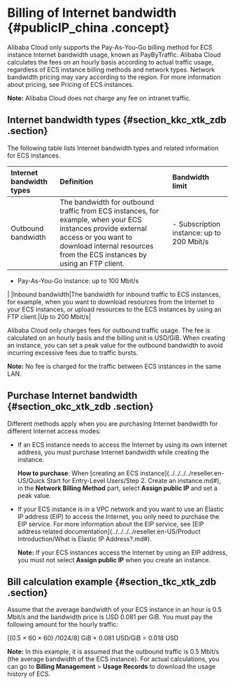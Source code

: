 # Billing of Internet bandwidth {#publicIP_china .concept}

Alibaba Cloud only supports the Pay-As-You-Go billing method for ECS instance Internet bandwidth usage, known as PayByTraffic. Alibaba Cloud calculates the fees on an hourly basis according to actual traffic usage, regardless of ECS instance billing methods and network types. Network bandwidth pricing may vary according to the region. For more information about pricing, see Pricing of ECS instances.

**Note:** Alibaba Cloud does not charge any fee on intranet traffic.

## Internet bandwidth types {#section_kkc_xtk_zdb .section}

The following table lists Internet bandwidth types and related information for ECS instances.

|Internet bandwidth types|Definition|Bandwidth limit|
|:-----------------------|:---------|:--------------|
|Outbound bandwidth|The bandwidth for outbound traffic from ECS instances, for example, when your ECS instances provide external access or you want to download internal resources from the ECS instances by using an FTP client.| -   Subscription instance: up to 200 Mbit/s
-   Pay-As-You-Go instance: up to 100 Mbit/s

 |
|Inbound bandwidth|The bandwidth for inbound traffic to ECS instances, for example, when you want to download resources from the Internet to your ECS instances, or upload resources to the ECS instances by using an FTP client.|Up to 200 Mbit/s|

Alibaba Cloud only charges fees for outbound traffic usage. The fee is calculated on an hourly basis and the billing unit is USD/GiB. When creating an instance, you can set a peak value for the outbound bandwidth to avoid incurring excessive fees due to traffic bursts.

**Note:** No fee is charged for the traffic between ECS instances in the same LAN.

## Purchase Internet bandwidth {#section_okc_xtk_zdb .section}

Different methods apply when you are purchasing Internet bandwidth for different Internet access modes:

-   If an ECS instance needs to access the Internet by using its own Internet address, you must purchase Internet bandwidth while creating the instance.

    **How to purchase**: When [creating an ECS instance](../../../../reseller.en-US/Quick Start for Entry-Level Users/Step 2. Create an instance.md#), in the **Network Billing Method** part, select **Assign public IP** and set a peak value.

-   If your ECS instance is in a VPC network and you want to use an Elastic IP address \(EIP\) to access the Internet, you only need to purchase the EIP service. For more information about the EIP service, see [EIP address related documentation](../../../../reseller.en-US/Product Introduction/What is Elastic IP Address?.md#).

    **Note:** If your ECS instances access the Internet by using an EIP address, you must not select **Assign public IP** when you create an instance.


## Bill calculation example {#section_tkc_xtk_zdb .section}

Assume that the average bandwidth of your ECS instance in an hour is 0.5 Mbit/s and the bandwidth price is USD 0.081 per GiB. You must pay the following amount for the hourly traffic:

\[\(0.5 × 60 × 60\) /1024/8\] GiB × 0.081 USD/GiB = 0.018 USD

**Note:** In this example, it is assumed that the outbound traffic is 0.5 Mbit/s \(the average bandwidth of the ECS instance\). For actual calculations, you can go to **Billing Management** \> **Usage Records** to download the usage history of ECS.

